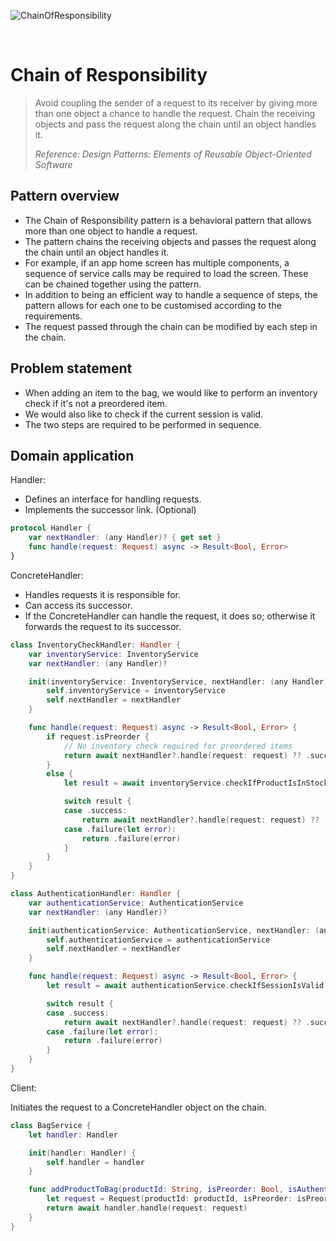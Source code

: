 ![ChainOfResponsibility](https://github.com/user-attachments/assets/a7150b35-2cc1-4095-9fe3-2b9b9f4aea74)

<br />

# Chain of Responsibility

> Avoid coupling the sender of a request to its receiver by giving more than one object a chance to handle the request. Chain the receiving objects and pass the request along the chain until an object handles it.
>
> _Reference: Design Patterns: Elements of Reusable Object-Oriented Software_

## Pattern overview

- The Chain of Responsibility pattern is a behavioral pattern that allows more than one object to handle a request.
- The pattern chains the receiving objects and passes the request along the chain until an object handles it.
- For example, if an app home screen has multiple components, a sequence of service calls may be required to load the screen. These can be chained together using the pattern.
- In addition to being an efficient way to handle a sequence of steps, the pattern allows for each one to be customised according to the requirements.
- The request passed through the chain can be modified by each step in the chain.

## Problem statement

- When adding an item to the bag, we would like to perform an inventory check if it's not a preordered item.
- We would also like to check if the current session is valid.
- The two steps are required to be performed in sequence.

## Domain application

Handler:

- Defines an interface for handling requests.
- Implements the successor link. (Optional)

```swift
protocol Handler {
    var nextHandler: (any Handler)? { get set }
    func handle(request: Request) async -> Result<Bool, Error>
}
```

ConcreteHandler:

- Handles requests it is responsible for.
- Can access its successor.
- If the ConcreteHandler can handle the request, it does so; otherwise it forwards the request to its successor.

```swift
class InventoryCheckHandler: Handler {
    var inventoryService: InventoryService
    var nextHandler: (any Handler)?

    init(inventoryService: InventoryService, nextHandler: (any Handler)?) {
        self.inventoryService = inventoryService
        self.nextHandler = nextHandler
    }

    func handle(request: Request) async -> Result<Bool, Error> {
        if request.isPreorder {
            // No inventory check required for preordered items
            return await nextHandler?.handle(request: request) ?? .success(true)
        }
        else {
            let result = await inventoryService.checkIfProductIsInStock(productId: request.productId)

            switch result {
            case .success:
                return await nextHandler?.handle(request: request) ?? .success(true)
            case .failure(let error):
                return .failure(error)
            }
        }
    }
}
```

```swift
class AuthenticationHandler: Handler {
    var authenticationService: AuthenticationService
    var nextHandler: (any Handler)?

    init(authenticationService: AuthenticationService, nextHandler: (any Handler)?) {
        self.authenticationService = authenticationService
        self.nextHandler = nextHandler
    }

    func handle(request: Request) async -> Result<Bool, Error> {
        let result = await authenticationService.checkIfSessionIsValid()

        switch result {
        case .success:
            return await nextHandler?.handle(request: request) ?? .success(true)
        case .failure(let error):
            return .failure(error)
        }
    }
}
```

Client:

Initiates the request to a ConcreteHandler object on the chain.

```swift
class BagService {
    let handler: Handler

    init(handler: Handler) {
        self.handler = handler
    }

    func addProductToBag(productId: String, isPreorder: Bool, isAuthenticated: Bool) async -> Result<Bool, Error> {
        let request = Request(productId: productId, isPreorder: isPreorder, isAuthenticated: isAuthenticated)
        return await handler.handle(request: request)
    }
}
```
